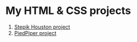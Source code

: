 # My HTML & CSS projects
1. [Stepik Houston project](https://github.com/ChosenOnelru/HTML_CSS/tree/main/Houston%20Stepik%20project)
2. [PiedPiper project](https://github.com/ChosenOnelru/HTML_CSS/tree/main/PiedPiper%20project)